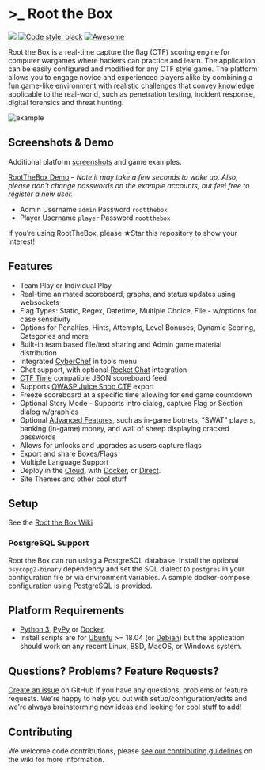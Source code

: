 # >\_ Root the Box

[![](https://img.shields.io/badge/license-Apache%202.0-blue.svg?raw=true&sanitize=true)](https://github.com/moloch--/RootTheBox/blob/master/LICENSE)
[![Code style:
black](https://img.shields.io/badge/code%20style-black-000000.svg?raw=true&sanitize=true)](https://github.com/ambv/black)
[![Awesome](https://cdn.rawgit.com/sindresorhus/awesome/d7305f38d29fed78fa85652e3a63e154dd8e8829/media/badge.svg)](https://github.com/apsdehal/awesome-ctf)

Root the Box is a real-time capture the flag (CTF) scoring engine for computer wargames where hackers can practice and learn. The application can be easily configured and modified for any CTF style game. The platform allows you to engage novice and experienced players alike by combining a fun game-like environment with realistic challenges that convey knowledge applicable to the real-world, such as penetration testing, incident response, digital forensics and threat hunting.

![example](static/images/example.png?raw=true)

## Screenshots & Demo
Additional platform [screenshots](https://github.com/moloch--/RootTheBox/wiki/Screenshots) and game examples.

[RootTheBox Demo](https://roottheboxdemo-ih63mtsgxa-uc.a.run.app/) – _Note it may take a few seconds to wake up. Also, please don't change passwords on the example accounts, but feel free to register a new user._
-   Admin Username `admin` Password `rootthebox`
-   Player Username `player` Password `rootthebox`

If you’re using RootTheBox, please ★Star this repository to show your interest!

## Features

-   Team Play or Individual Play
-   Real-time animated scoreboard, graphs, and status updates using websockets
-   Flag Types: Static, Regex, Datetime, Multiple Choice, File - w/options for case sensitivity
-   Options for Penalties, Hints, Attempts, Level Bonuses, Dynamic Scoring, Categories and more
-   Built-in team based file/text sharing and Admin game material distribution
-   Integrated [CyberChef](https://gchq.github.io/CyberChef/) in tools menu
-   Chat support, with optional [Rocket Chat](https://rocket.chat/) integration
-   [CTF Time](https://ctftime.org/) compatible JSON scoreboard feed
-   Supports [OWASP Juice Shop CTF](https://github.com/bkimminich/juice-shop-ctf) export
-   Freeze scoreboard at a specific time allowing for end game countdown
-   Optional Story Mode - Supports intro dialog, capture Flag or Section dialog w/graphics
-   Optional [Advanced Features](https://github.com/moloch--/RootTheBox/wiki/Features), such as in-game botnets, "SWAT" players, banking (in-game) money, and wall of sheep displaying cracked passwords
-   Allows for unlocks and upgrades as users capture flags
-   Export and share Boxes/Flags
-   Multiple Language Support
-   Deploy in the [Cloud](https://github.com/moloch--/RootTheBox/wiki/Cloud-Deployment), with [Docker](https://github.com/moloch--/RootTheBox/wiki/Docker-Deployment), or [Direct](https://github.com/moloch--/RootTheBox/wiki/Installation).
-   Site Themes and other cool stuff

## Setup

See the [Root the Box Wiki](https://github.com/moloch--/RootTheBox/wiki)

### PostgreSQL Support

Root the Box can run using a PostgreSQL database. Install the optional
`psycopg2-binary` dependency and set the SQL dialect to `postgres` in your
configuration file or via environment variables. A sample docker-compose
configuration using PostgreSQL is provided.

## Platform Requirements

-   [Python 3](https://www.python.org/), [PyPy](http://pypy.org/) or [Docker](https://github.com/moloch--/RootTheBox/wiki/Docker-Deployment).
-   Install scripts are for [Ubuntu](http://www.ubuntu.com/) >= 18.04 (or [Debian](https://www.debian.org/)) but the application should work on any recent Linux, BSD, MacOS, or Windows system.

## Questions? Problems? Feature Requests?

[Create an issue](https://github.com/moloch--/RootTheBox/issues) on GitHub if you have any questions, problems or feature requests. We're happy to help you out with setup/configuration/edits and we're always brainstorming new ideas and looking for cool stuff to add!

## Contributing

We welcome code contributions, please [see our contributing guidelines](https://github.com/moloch--/RootTheBox/blob/master/CONTRIBUTING.md) on the wiki for more information.

